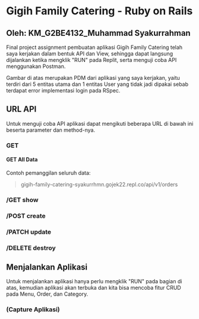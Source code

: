 # Gigih Family Catering - Ruby on Rails
## Oleh: KM_G2BE4132_Muhammad Syakurrahman
Final project assignment pembuatan aplikasi Gigih Family Catering telah saya kerjakan dalam bentuk API dan View, sehingga dapat langsung dijalankan ketika mengklik "RUN" pada Replit, serta menguji coba API menggunakan Postman.

Gambar di atas merupakan PDM dari aplikasi yang saya kerjakan, yaitu terdiri dari 5 entitas utama dan 1 entitas User yang tidak jadi dipakai sebab terdapat error implementasi login pada RSpec.

## URL API

Untuk menguji coba API aplikasi dapat mengikuti beberapa URL di bawah ini beserta parameter dan method-nya.

### GET
#### GET All Data
Contoh pemanggilan seluruh data:
> gigih-family-catering-syakurrhmn.gojek22.repl.co/api/v1/orders
> 
> 
### /GET show
### /POST create
### /PATCH update
### /DELETE destroy 

## Menjalankan Aplikasi

Untuk menjalankan aplikasi hanya perlu mengklik "RUN" pada bagian di atas, kemudian aplikasi akan terbuka dan kita bisa mencoba fitur CRUD pada Menu, Order, dan Category.


### (Capture Aplikasi)